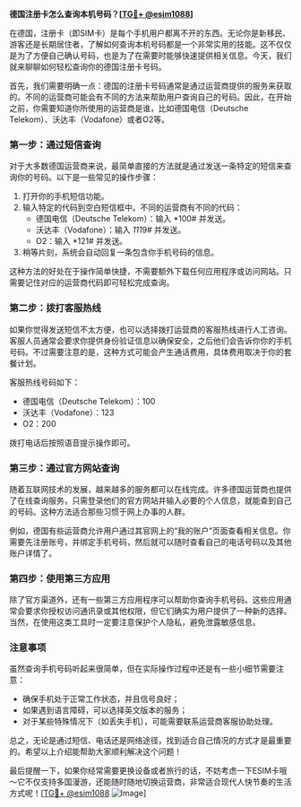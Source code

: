 **德国注册卡怎么查询本机号码？[[TG💪+ @esim1088](https://t.me/s/esim1088)]**

在德国，注册卡（即SIM卡）是每个手机用户都离不开的东西。无论你是新移民、游客还是长期居住者，了解如何查询本机号码都是一个非常实用的技能。这不仅仅是为了方便自己确认号码，也是为了在需要时能够快速提供相关信息。今天，我们就来聊聊如何轻松查询你的德国注册卡号码。

首先，我们需要明确一点：德国的注册卡号码通常是通过运营商提供的服务来获取的。不同的运营商可能会有不同的方法来帮助用户查询自己的号码。因此，在开始之前，你需要知道你所使用的运营商是谁，比如德国电信（Deutsche Telekom）、沃达丰（Vodafone）或者O2等。

### **第一步：通过短信查询**

对于大多数德国运营商来说，最简单直接的方法就是通过发送一条特定的短信来查询你的号码。以下是一些常见的操作步骤：

1. 打开你的手机短信功能。
2. 输入特定的代码到空白短信框中。不同的运营商有不同的代码：
   - 德国电信（Deutsche Telekom）：输入 *100# 并发送。
   - 沃达丰（Vodafone）：输入 *111*9# 并发送。
   - O2：输入 *121# 并发送。
3. 稍等片刻，系统会自动回复一条包含你手机号码的信息。

这种方法的好处在于操作简单快捷，不需要额外下载任何应用程序或访问网站。只需要记住对应的运营商代码即可轻松完成查询。

### **第二步：拨打客服热线**

如果你觉得发送短信不太方便，也可以选择拨打运营商的客服热线进行人工咨询。客服人员通常会要求你提供身份验证信息以确保安全，之后他们会告诉你你的手机号码。不过需要注意的是，这种方式可能会产生通话费用，具体费用取决于你的套餐计划。

客服热线号码如下：
- 德国电信（Deutsche Telekom）：100
- 沃达丰（Vodafone）：123
- O2：200

拨打电话后按照语音提示操作即可。

### **第三步：通过官方网站查询**

随着互联网技术的发展，越来越多的服务都可以在线完成。许多德国运营商也提供了在线查询服务，只需登录他们的官方网站并输入必要的个人信息，就能查到自己的号码。这种方法适合那些习惯于网上办事的人群。

例如，德国有些运营商允许用户通过其官网上的“我的账户”页面查看相关信息。你需要先注册账号，并绑定手机号码，然后就可以随时查看自己的电话号码以及其他账户详情了。

### **第四步：使用第三方应用**

除了官方渠道外，还有一些第三方应用程序可以帮助你查询手机号码。这些应用通常会要求你授权访问通讯录或其他权限，但它们确实为用户提供了一种新的选择。当然，在使用这类工具时一定要注意保护个人隐私，避免泄露敏感信息。

### **注意事项**

虽然查询手机号码听起来很简单，但在实际操作过程中还是有一些小细节需要注意：

- 确保手机处于正常工作状态，并且信号良好；
- 如果遇到语言障碍，可以选择英文版本的服务；
- 对于某些特殊情况下（如丢失手机），可能需要联系运营商客服协助处理。

总之，无论是通过短信、电话还是网络途径，找到适合自己情况的方式才是最重要的。希望以上介绍能帮助大家顺利解决这个问题！

最后提醒一下，如果你经常需要更换设备或者旅行的话，不妨考虑一下ESIM卡哦～它不仅支持多国漫游，还能随时随地切换运营商，非常适合现代人快节奏的生活方式呢！[[TG💪+ @esim1088](https://t.me/s/esim1088) ![Image](https://i.postimg.cc/4NQfJmqS/Snipaste-2025-05-13-00-14-12.png)]